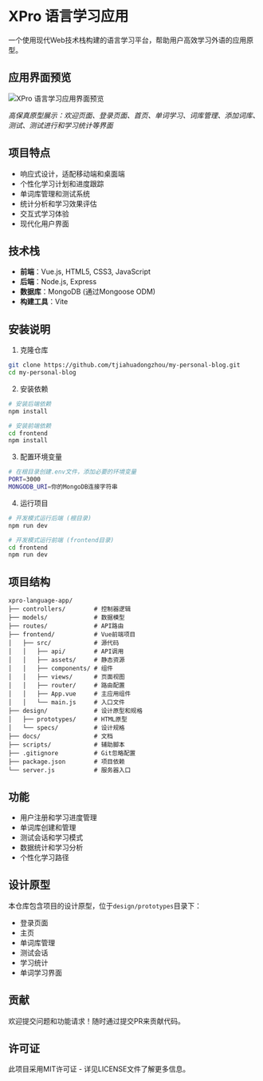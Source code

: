 # XPro 语言学习应用

一个使用现代Web技术栈构建的语言学习平台，帮助用户高效学习外语的应用原型。

## 应用界面预览

![XPro 语言学习应用界面预览](https://raw.githubusercontent.com/tjiahuadongzhou/my-personal-blog/main/assets/images/xpro_showcase.jpg)

*高保真原型展示：欢迎页面、登录页面、首页、单词学习、词库管理、添加词库、测试、测试进行和学习统计等界面*

## 项目特点

- 响应式设计，适配移动端和桌面端
- 个性化学习计划和进度跟踪
- 单词库管理和测试系统
- 统计分析和学习效果评估
- 交互式学习体验
- 现代化用户界面

## 技术栈

- **前端**：Vue.js, HTML5, CSS3, JavaScript
- **后端**：Node.js, Express
- **数据库**：MongoDB (通过Mongoose ODM)
- **构建工具**：Vite

## 安装说明

1. 克隆仓库
```bash
git clone https://github.com/tjiahuadongzhou/my-personal-blog.git
cd my-personal-blog
```

2. 安装依赖
```bash
# 安装后端依赖
npm install

# 安装前端依赖
cd frontend
npm install
```

3. 配置环境变量
```bash
# 在根目录创建.env文件，添加必要的环境变量
PORT=3000
MONGODB_URI=你的MongoDB连接字符串
```

4. 运行项目
```bash
# 开发模式运行后端 (根目录)
npm run dev

# 开发模式运行前端 (frontend目录)
cd frontend
npm run dev
```

## 项目结构

```
xpro-language-app/
├── controllers/        # 控制器逻辑
├── models/             # 数据模型
├── routes/             # API路由
├── frontend/           # Vue前端项目
│   ├── src/            # 源代码
│   │   ├── api/        # API调用
│   │   ├── assets/     # 静态资源
│   │   ├── components/ # 组件
│   │   ├── views/      # 页面视图
│   │   ├── router/     # 路由配置
│   │   ├── App.vue     # 主应用组件
│   │   └── main.js     # 入口文件
├── design/             # 设计原型和规格
│   ├── prototypes/     # HTML原型
│   └── specs/          # 设计规格
├── docs/               # 文档
├── scripts/            # 辅助脚本
├── .gitignore          # Git忽略配置
├── package.json        # 项目依赖
└── server.js           # 服务器入口
```

## 功能

- 用户注册和学习进度管理
- 单词库创建和管理
- 测试会话和学习模式
- 数据统计和学习分析
- 个性化学习路径

## 设计原型

本仓库包含项目的设计原型，位于`design/prototypes`目录下：
- 登录页面
- 主页
- 单词库管理
- 测试会话
- 学习统计
- 单词学习界面

## 贡献

欢迎提交问题和功能请求！随时通过提交PR来贡献代码。

## 许可证

此项目采用MIT许可证 - 详见LICENSE文件了解更多信息。 